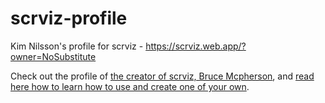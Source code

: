 # scrviz-profile
Kim Nilsson's profile for scrviz - https://scrviz.web.app/?owner=NoSubstitute

Check out the profile of [the creator of scrviz, Bruce Mcpherson](https://scrviz.web.app/?owner=brucemcpherson), and [read here how to learn how to use and create one of your own](https://github.com/brucemcpherson/scrviz-profile).


